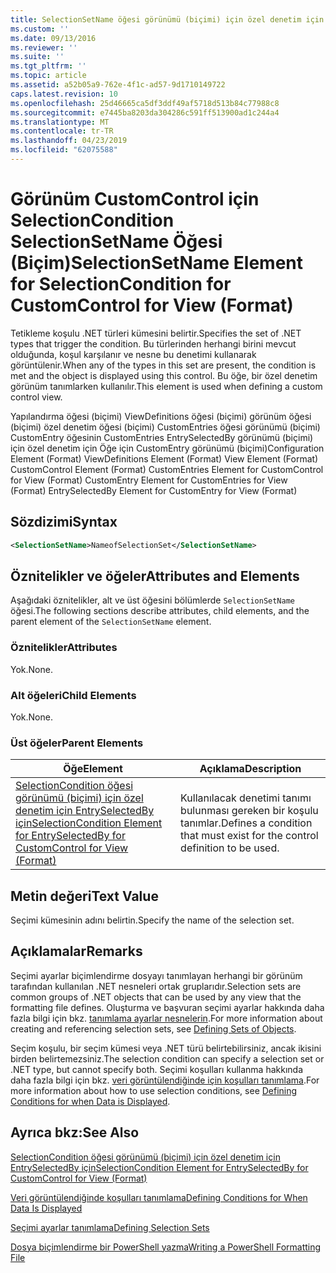 ```yaml
---
title: SelectionSetName öğesi görünümü (biçimi) için özel denetim için SelectionCondition için | Microsoft Docs
ms.custom: ''
ms.date: 09/13/2016
ms.reviewer: ''
ms.suite: ''
ms.tgt_pltfrm: ''
ms.topic: article
ms.assetid: a52b05a9-762e-4f1c-ad57-9d1710149722
caps.latest.revision: 10
ms.openlocfilehash: 25d46665ca5df3ddf49af5718d513b84c77988c8
ms.sourcegitcommit: e7445ba8203da304286c591ff513900ad1c244a4
ms.translationtype: MT
ms.contentlocale: tr-TR
ms.lasthandoff: 04/23/2019
ms.locfileid: "62075588"
---
```

# <a name="selectionsetname-element-for-selectioncondition-for-customcontrol-for-view-format"></a><span data-ttu-id="5a43a-102">Görünüm CustomControl için SelectionCondition SelectionSetName Öğesi (Biçim)</span><span class="sxs-lookup"><span data-stu-id="5a43a-102">SelectionSetName Element for SelectionCondition for CustomControl for View (Format)</span></span>

<span data-ttu-id="5a43a-103">Tetikleme koşulu .NET türleri kümesini belirtir.</span><span class="sxs-lookup"><span data-stu-id="5a43a-103">Specifies the set of .NET types that trigger the condition.</span></span> <span data-ttu-id="5a43a-104">Bu türlerinden herhangi birini mevcut olduğunda, koşul karşılanır ve nesne bu denetimi kullanarak görüntülenir.</span><span class="sxs-lookup"><span data-stu-id="5a43a-104">When any of the types in this set are present, the condition is met and the object is displayed using this control.</span></span> <span data-ttu-id="5a43a-105">Bu öğe, bir özel denetim görünüm tanımlarken kullanılır.</span><span class="sxs-lookup"><span data-stu-id="5a43a-105">This element is used when defining a custom control view.</span></span>

<span data-ttu-id="5a43a-106">Yapılandırma öğesi (biçimi) ViewDefinitions öğesi (biçimi) görünüm öğesi (biçimi) özel denetim öğesi (biçimi) CustomEntries öğesi görünümü (biçimi) CustomEntry öğesinin CustomEntries EntrySelectedBy görünümü (biçimi) için özel denetim için Öğe için CustomEntry görünümü (biçimi)</span><span class="sxs-lookup"><span data-stu-id="5a43a-106">Configuration Element (Format) ViewDefinitions Element (Format) View Element (Format) CustomControl Element (Format) CustomEntries Element for CustomControl for View (Format) CustomEntry Element for CustomEntries for View (Format) EntrySelectedBy Element for CustomEntry for View (Format)</span></span>

## <a name="syntax"></a><span data-ttu-id="5a43a-107">Sözdizimi</span><span class="sxs-lookup"><span data-stu-id="5a43a-107">Syntax</span></span>

```xml
<SelectionSetName>NameofSelectionSet</SelectionSetName>
```

## <a name="attributes-and-elements"></a><span data-ttu-id="5a43a-108">Öznitelikler ve öğeler</span><span class="sxs-lookup"><span data-stu-id="5a43a-108">Attributes and Elements</span></span>

<span data-ttu-id="5a43a-109">Aşağıdaki öznitelikler, alt ve üst öğesini bölümlerde `SelectionSetName` öğesi.</span><span class="sxs-lookup"><span data-stu-id="5a43a-109">The following sections describe attributes, child elements, and the parent element of the `SelectionSetName` element.</span></span>

### <a name="attributes"></a><span data-ttu-id="5a43a-110">Öznitelikler</span><span class="sxs-lookup"><span data-stu-id="5a43a-110">Attributes</span></span>

<span data-ttu-id="5a43a-111">Yok.</span><span class="sxs-lookup"><span data-stu-id="5a43a-111">None.</span></span>

### <a name="child-elements"></a><span data-ttu-id="5a43a-112">Alt öğeleri</span><span class="sxs-lookup"><span data-stu-id="5a43a-112">Child Elements</span></span>

<span data-ttu-id="5a43a-113">Yok.</span><span class="sxs-lookup"><span data-stu-id="5a43a-113">None.</span></span>

### <a name="parent-elements"></a><span data-ttu-id="5a43a-114">Üst öğeler</span><span class="sxs-lookup"><span data-stu-id="5a43a-114">Parent Elements</span></span>

|<span data-ttu-id="5a43a-115">Öğe</span><span class="sxs-lookup"><span data-stu-id="5a43a-115">Element</span></span>|<span data-ttu-id="5a43a-116">Açıklama</span><span class="sxs-lookup"><span data-stu-id="5a43a-116">Description</span></span>|
|-------------|-----------------|
|[<span data-ttu-id="5a43a-117">SelectionCondition öğesi görünümü (biçimi) için özel denetim için EntrySelectedBy için</span><span class="sxs-lookup"><span data-stu-id="5a43a-117">SelectionCondition Element for EntrySelectedBy for CustomControl for View (Format)</span></span>](./selectioncondition-element-for-entryselectedby-for-customcontrol-format.md)|<span data-ttu-id="5a43a-118">Kullanılacak denetimi tanımı bulunması gereken bir koşulu tanımlar.</span><span class="sxs-lookup"><span data-stu-id="5a43a-118">Defines a condition that must exist for the control definition to be used.</span></span>|

## <a name="text-value"></a><span data-ttu-id="5a43a-119">Metin değeri</span><span class="sxs-lookup"><span data-stu-id="5a43a-119">Text Value</span></span>

<span data-ttu-id="5a43a-120">Seçimi kümesinin adını belirtin.</span><span class="sxs-lookup"><span data-stu-id="5a43a-120">Specify the name of the selection set.</span></span>

## <a name="remarks"></a><span data-ttu-id="5a43a-121">Açıklamalar</span><span class="sxs-lookup"><span data-stu-id="5a43a-121">Remarks</span></span>

<span data-ttu-id="5a43a-122">Seçimi ayarlar biçimlendirme dosyayı tanımlayan herhangi bir görünüm tarafından kullanılan .NET nesneleri ortak gruplarıdır.</span><span class="sxs-lookup"><span data-stu-id="5a43a-122">Selection sets are common groups of .NET objects that can be used by any view that the formatting file defines.</span></span> <span data-ttu-id="5a43a-123">Oluşturma ve başvuran seçimi ayarlar hakkında daha fazla bilgi için bkz. [tanımlama ayarlar nesnelerin](./defining-selection-sets.md).</span><span class="sxs-lookup"><span data-stu-id="5a43a-123">For more information about creating and referencing selection sets, see [Defining Sets of Objects](./defining-selection-sets.md).</span></span>

<span data-ttu-id="5a43a-124">Seçim koşulu, bir seçim kümesi veya .NET türü belirtebilirsiniz, ancak ikisini birden belirtemezsiniz.</span><span class="sxs-lookup"><span data-stu-id="5a43a-124">The selection condition can specify a selection set or .NET type, but cannot specify both.</span></span> <span data-ttu-id="5a43a-125">Seçimi koşulları kullanma hakkında daha fazla bilgi için bkz. [veri görüntülendiğinde için koşulları tanımlama](./defining-conditions-for-displaying-data.md).</span><span class="sxs-lookup"><span data-stu-id="5a43a-125">For more information about how to use selection conditions, see [Defining Conditions for when Data is Displayed](./defining-conditions-for-displaying-data.md).</span></span>

## <a name="see-also"></a><span data-ttu-id="5a43a-126">Ayrıca bkz:</span><span class="sxs-lookup"><span data-stu-id="5a43a-126">See Also</span></span>

[<span data-ttu-id="5a43a-127">SelectionCondition öğesi görünümü (biçimi) için özel denetim için EntrySelectedBy için</span><span class="sxs-lookup"><span data-stu-id="5a43a-127">SelectionCondition Element for EntrySelectedBy for CustomControl for View (Format)</span></span>](./selectioncondition-element-for-entryselectedby-for-customcontrol-format.md)

[<span data-ttu-id="5a43a-128">Veri görüntülendiğinde koşulları tanımlama</span><span class="sxs-lookup"><span data-stu-id="5a43a-128">Defining Conditions for When Data Is Displayed</span></span>](./defining-conditions-for-displaying-data.md)

[<span data-ttu-id="5a43a-129">Seçimi ayarlar tanımlama</span><span class="sxs-lookup"><span data-stu-id="5a43a-129">Defining Selection Sets</span></span>](./defining-selection-sets.md)

[<span data-ttu-id="5a43a-130">Dosya biçimlendirme bir PowerShell yazma</span><span class="sxs-lookup"><span data-stu-id="5a43a-130">Writing a PowerShell Formatting File</span></span>](./writing-a-powershell-formatting-file.md)
